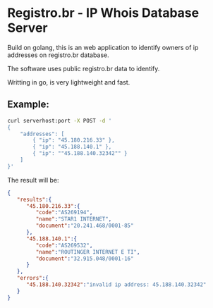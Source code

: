 # Registro.br - IP Whois Database Server

Build on golang, this is an web application to identify owners of ip addresses on registro.br database.

The software uses public registro.br data to identify.

Writting in go, is very lightweight and fast.

## Example:
```bash
curl serverhost:port -X POST -d '
{
    "addresses": [
        { "ip": "45.180.216.33" },
        { "ip": "45.188.140.1" },
        { "ip": ""45.188.140.32342"" }
    ]
}'
```

The result will be:
```json
{
   "results":{
      "45.180.216.33":{
         "code":"AS269194",
         "name":"STAR1 INTERNET",
         "document":"20.241.468/0001-85"
      },
      "45.188.140.1":{
         "code":"AS269532",
         "name":"ROUTINGER INTERNET E TI",
         "document":"32.915.048/0001-16"
      }
   },
   "errors":{
      "45.188.140.32342":"invalid ip address: 45.188.140.32342"
   }
}
```

